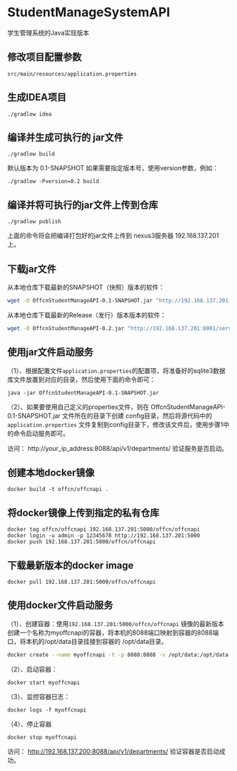 # StudentManageSystemAPI

学生管理系统的Java实现版本

## 修改项目配置参数
```
src/main/resources/application.properties
```

## 生成IDEA项目
```
./gradlew idea
```

## 编译并生成可执行的 jar文件
```
./gradlew build
```
默认版本为 0.1-SNAPSHOT 如果需要指定版本号，使用version参数，例如：
```
./gradlew -Pversion=0.2 build
```

## 编译并将可执行的jar文件上传到仓库
```
./gradlew publish
```

上面的命令将会把编译打包好的jar文件上传到 nexus3服务器 192.168.137.201上。



## 下载jar文件

从本地仓库下载最新的SNAPSHOT（快照）版本的软件：

```bash
wget -O OffcnStudentManageAPI-0.1-SNAPSHOT.jar "http://192.168.137.201:8081/service/rest/v1/search/assets/download?sort=version&repository=maven-snapshots&maven.groupId=com.offcn&maven.artifactId=OffcnStudentManageAPI&maven.baseVersion=0.1-SNAPSHOT&maven.extension=jar"
```

从本地仓库下载最新的Release（发行）版本版本的软件：

```bash
wget -O OffcnStudentManageAPI-0.2.jar "http://192.168.137.201:8081/service/rest/v1/search/assets/download?sort=version&repository=maven-releases&maven.groupId=com.offcn&maven.artifactId=OffcnStudentManageAPI&maven.baseVersion=0.2&maven.extension=jar"
```



## 使用jar文件启动服务

（1）、根据配置文件`application.properties`的配置项，将准备好的sqlite3数据库文件放置到对应的目录，然后使用下面的命令即可：

```
java -jar OffcnStudentManageAPI-0.1-SNAPSHOT.jar
```

（2）、如果要使用自己定义的properties文件，则在 OffcnStudentManageAPI-0.1-SNAPSHOT.jar 文件所在的目录下创建 config目录，然后将源代码中的`application.properties` 文件复制到config目录下，修改该文件后，使用步骤1中的命令启动服务即可。

访问： http://your_ip_address:8088/api/v1/departments/ 验证服务是否启动。

## 创建本地docker镜像

```
docker build -t offcn/offcnapi .
```

## 将docker镜像上传到指定的私有仓库

```
docker tag offcn/offcnapi 192.168.137.201:5000/offcn/offcnapi
docker login -u admin -p 12345678 http://192.168.137.201:5000
docker push 192.168.137.201:5000/offcn/offcnapi
```


## 下载最新版本的docker image

```
docker pull 192.168.137.201:5000/offcn/offcnapi
```



## 使用docker文件启动服务

（1）、创建容器：使用`192.168.137.201:5000/offcn/offcnapi` 镜像的最新版本创建一个名称为myoffcnapi的容器，将本机的8088端口映射到容器的8088端口，将本机的/opt/data目录挂接到容器的 /opt/data目录。

```bash
docker create --name myoffcnapi -t -p 8088:8088 -v /opt/data:/opt/data  192.168.137.201:5000/offcn/offcnapi
```

（2）、启动容器：

```
docker start myoffcnapi
```

（3）、监控容器日志：

```
docker logs -f myoffcnapi
```

（4）、停止容器

```
docker stop myoffcnapi
```

访问： http://192.168.137.200:8088/api/v1/departments/ 验证容器是否启动成功。